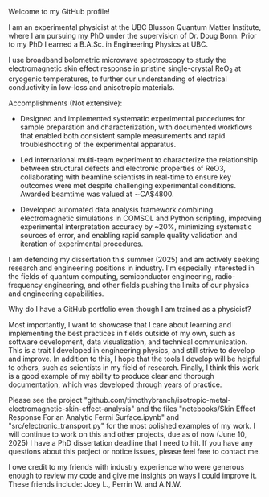 Welcome to my GitHub profile!

I am an experimental physicist at the UBC Blusson Quantum Matter Institute, where I am pursuing my PhD under the supervision of Dr. Doug Bonn. Prior to my PhD I earned a B.A.Sc. in Engineering Physics at UBC.

I use broadband bolometric microwave spectroscopy to study the electromagnetic skin effect response in pristine single-crystal ReO<sub>3</sub> at cryogenic temperatures, to further our understanding of electrical conductivity in low-loss and anisotropic materials.

Accomplishments (Not extensive):

- Designed and implemented systematic experimental procedures for sample preparation and characterization, with documented workflows that enabled both consistent sample measurements and rapid troubleshooting of the experimental apparatus.

- Led international multi-team experiment to characterize the relationship between structural defects and electronic properties of ReO3, collaborating with beamline scientists in real-time to ensure key outcomes were met despite challenging experimental conditions. Awarded beamtime was valued at ∼CA$4800.

- Developed automated data analysis framework combining electromagnetic simulations in COMSOL and Python scripting, improving experimental interpretation accuracy by ~20%, minimizing systematic sources of error, and enabling rapid sample quality validation and iteration of experimental procedures.

I am defending my dissertation this summer (2025) and am actively seeking research and engineering positions in industry. I'm especially interested in the fields of quantum computing, semiconductor engineering, radio-frequency engineering, and other fields pushing the limits of our physics and engineering capabilities.

Why do I have a GitHub portfolio even though I am trained as a physicist?

Most importantly, I want to showcase that I care about learning and implementing the best practices in fields outside of my own, such as software development, data visualization, and technical communication. This is a trait I developed in engineering physics, and still strive to develop and improve. In addition to this, I hope that the tools I develop will be helpful to others, such as scientists in my field of research. Finally, I think this work is a good example of my ability to produce clear and thorough documentation, which was developed through years of practice.

Please see the project "github.com/timothybranch/isotropic-metal-electromagnetic-skin-effect-analysis" and the files "notebooks/Skin Effect Response For an Analytic Fermi Surface.ipynb" and "src/electronic_transport.py" for the most polished examples of my work. I will continue to work on this and other projects, due as of now (June 10, 2025) I have a PhD dissertation deadline that I need to hit. If you have any questions about this project or notice issues, please feel free to contact me.

I owe credit to my friends with industry experience who were generous enough to review my code and give me insights on ways I could improve it. These friends include: Joey L., Perrin W. and A.N.W.
